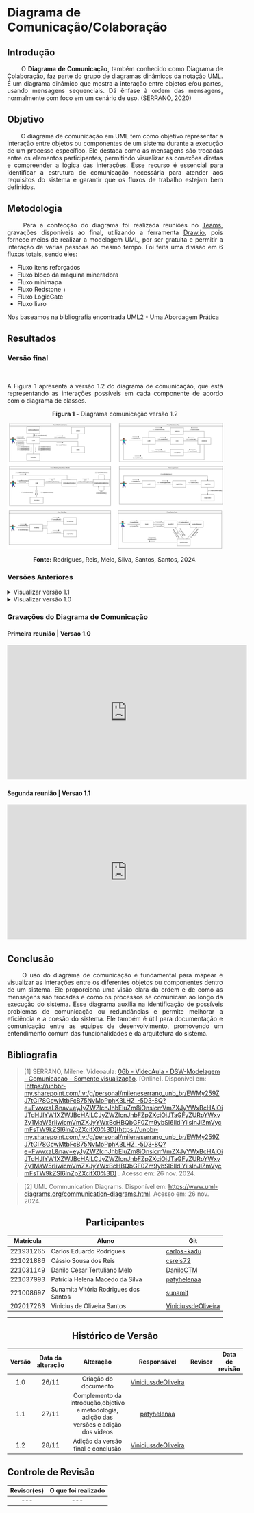 # Diagrama de Comunicação/Colaboração

## Introdução 
<!--  
- *Apresente o tema do projeto ou estudo;*
- *Busque trazer referências no decorrer do texto;*
- Destaque a relevância do diagrama ou abordagem para a área de aplicação.
- Mencione brevemente os principais aspectos que serão abordados no documento.
-->

<div align="justify">
&emsp;&emsp;
O <b>Diagrama de Comunicação</b>, também conhecido como Diagrama de Colaboração, faz parte do grupo de diagramas dinâmicos da notação UML. É um diagrama dinâmico que mostra a interação entre objetos e/ou partes, usando mensagens sequenciais. Dá ênfase à ordem das mensagens, normalmente com foco em um cenário de uso. (SERRANO, 2020)
 
</div>

## Objetivo
<!--  
- *Declare o que se pretende alcançar com o diagrama em projetos no geral; Busque referenciar!*
- *Declare o que se pretende alcançar com o diagrama para equipe neste contexto;*
- *Destaque os resultados esperados, como soluções para problemas, melhorias no entendimento ou suporte à tomada de decisões.*
-->

<div align="justify">
&emsp;&emsp;
O diagrama de comunicação em UML tem como objetivo representar a interação entre objetos ou componentes de um sistema durante a execução de um processo específico. Ele destaca como as mensagens são trocadas entre os elementos participantes, permitindo visualizar as conexões diretas e compreender a lógica das interações. Esse recurso é essencial para identificar a estrutura de comunicação necessária para atender aos requisitos do sistema e garantir que os fluxos de trabalho estejam bem definidos.
</div>

## Metodologia
<!--  
- *Explique o processo utilizado para desenvolver o trabalho. COMO foi feito?*
- *Descreva as ferramentas, técnicas ou referências utilizadas na construção do diagrama ou solução. Se houver alguma ferramenta específica determinada pela professora, a sugestão é usá-la sendo em qualquer etapa do processo. Podem começar com uma ferramenta que já são familiarizados e depois explorar outras ferramentas.*
- Se desejarem, podem citar os desafios encontrados seguindo a metodologia, propostas de melhoria, etc.
-->

<div align="justify">
&emsp;&emsp;
Para a confecção do diagrama foi realizada reuniões no <a href="https://teams.microsoft.com/">Teams</a>, gravações disponíveis ao final, utilizando a ferramenta <a href="https://app.diagrams.net">Draw.io</a>, pois fornece meios de realizar a modelagem UML, por ser gratuita e permitir a interação de várias pessoas ao mesmo tempo.
Foi feita uma divisão em 6 fluxos totais, sendo eles:

- Fluxo itens reforçados
- Fluxo bloco da maquina mineradora
- Fluxo minimapa
- Fluxo Redstone +
- Fluxo LogicGate
- Fluxo livro

Nos baseamos na bibliografia encontrada UML2 - Uma Abordagem Prática

</div>

## Resultados
<!--  
- *Apresente o produto final, como o diagrama ou solução desenvolvida.* 
- *Desenvolva ao menos um parágrafo referenciando a figura*
- *Adicione "Figura 1 - Título da Figura/Quadro/Tabela" acima e "Fonte: " abaixo dela*
- Destaque os pontos principais ou insights obtidos durante o processo.
- *APRESENTE AS VERSÕES DO DIAGRAMA!! Podem usar o formato abaixo para poluir menos a página*
-->
### Versão final

<div align="justify">

&emsp;&emsp;

A Figura 1 apresenta a versão 1.2 do diagrama de comunicação, que está representando as interações possíveis em cada componente de acordo com o diagrama de classes.

<center><b>Figura 1 -</b> Diagrama comunicação versão 1.2</center>

![Versao 1.0](../../assets/DiagramaComunicacao/comunicacaoV3.png)

<center><b>Fonte:</b> Rodrigues, Reis, Melo, Silva, Santos, Santos, 2024.</center>

</div>

### Versões Anteriores

<details>
<summary>Visualizar versão 1.1</summary>

### Versão 1.1

<!-- Aqui documente as mudanças de uma versão para a outra -->
A Figura 2 apresenta a versão 1.1 do diagrama de comunicação.

<center><b>Figura 2 -</b> Diagrama comunicação versão 1.1</center>

![Versao 1.1](../../assets/DiagramaComunicacao/DiagramaComunicacaoV2.png)

<center><b>Fonte:</b> Rodrigues, Melo, Silva 2024.</center>

</details>


<details>
<summary>Visualizar versão 1.0</summary>

### Versão 1.0

<!-- Aqui documente as mudanças de uma versão para a outra -->
A Figura 3 apresenta a versão 1.0 do diagrama de comunicação.

<center><b>Figura 3 -</b> Diagrama comunicação versão 1.0</center>

![Versao 1.0](../../assets/DiagramaComunicacao/DiagramaComunicacaoV1.png)

<center><b>Fonte:</b> Rodrigues, Reis, Melo, Silva, Santos, Santos, 2024.</center>

</details>


### Gravações do Diagrama de Comunicação

#### Primeira reunião | Versao 1.0 
<iframe width="560" height="315" src="https://www.youtube.com/embed/e51ww0hznWE?si=GYKQxkJgj7HfDFNK" title="YouTube video player" frameborder="0" allow="accelerometer; autoplay; clipboard-write; encrypted-media; gyroscope; picture-in-picture; web-share" referrerpolicy="strict-origin-when-cross-origin" allowfullscreen></iframe>

#### Segunda reunião | Versao 1.1
<iframe width="560" height="315" src="https://www.youtube.com/embed/lCqaTQR7EwQ?si=XqObCQ6m8y8M7Wyr" title="YouTube video player" frameborder="0" allow="accelerometer; autoplay; clipboard-write; encrypted-media; gyroscope; picture-in-picture; web-share" referrerpolicy="strict-origin-when-cross-origin" allowfullscreen></iframe>


## Conclusão
<!--  
-   *Resuma os pontos principais do trabalho.*
-   *Avalie se os objetivos foram alcançados e o impacto do trabalho.*
-   *Apresente perspectivas para melhorias ou trabalhos futuros.*
-->

<div align="justify">
&emsp;&emsp;
O uso do diagrama de comunicação é fundamental para mapear e visualizar as interações entre os diferentes objetos ou componentes dentro de um sistema. Ele proporciona uma visão clara da ordem e de como as mensagens são trocadas e como os processos se comunicam ao longo da execução do sistema. Esse diagrama auxilia na identificação de possíveis problemas de comunicação ou redundâncias e permite melhorar a eficiência e a coesão do sistema. Ele também é útil para documentação e comunicação entre as equipes de desenvolvimento, promovendo um entendimento comum das funcionalidades e da arquitetura do sistema.
</div>

## Bibliografia 

<!-- - *Altere!*-->

> [1] SERRANO, Milene. Videoaula: [06b - VideoAula - DSW-Modelagem - Comunicacao - Somente visualização](https://unbbr-my.sharepoint.com/:v:/g/personal/mileneserrano_unb_br/EWMy259ZJ7tGl78GcwMtbFcB75NvMoPphK3LHZ_-5D3-8Q?e=FwwxaL&nav=eyJyZWZlcnJhbEluZm8iOnsicmVmZXJyYWxBcHAiOiJTdHJlYW1XZWJBcHAiLCJyZWZlcnJhbFZpZXciOiJTaGFyZURpYWxvZy1MaW5rIiwicmVmZXJyYWxBcHBQbGF0Zm9ybSI6IldlYiIsInJlZmVycmFsTW9kZSI6InZpZXcifX0%3D). [Online]. Disponível em: [https://unbbr-my.sharepoint.com/:v:/g/personal/mileneserrano_unb_br/EWMy259ZJ7tGl78GcwMtbFcB75NvMoPphK3LHZ_-5D3-8Q?e=FwwxaL&nav=eyJyZWZlcnJhbEluZm8iOnsicmVmZXJyYWxBcHAiOiJTdHJlYW1XZWJBcHAiLCJyZWZlcnJhbFZpZXciOiJTaGFyZURpYWxvZy1MaW5rIiwicmVmZXJyYWxBcHBQbGF0Zm9ybSI6IldlYiIsInJlZmVycmFsTW9kZSI6InZpZXcifX0%3D](https://unbbr-my.sharepoint.com/:v:/g/personal/mileneserrano_unb_br/EWMy259ZJ7tGl78GcwMtbFcB75NvMoPphK3LHZ_-5D3-8Q?e=FwwxaL&nav=eyJyZWZlcnJhbEluZm8iOnsicmVmZXJyYWxBcHAiOiJTdHJlYW1XZWJBcHAiLCJyZWZlcnJhbFZpZXciOiJTaGFyZURpYWxvZy1MaW5rIiwicmVmZXJyYWxBcHBQbGF0Zm9ybSI6IldlYiIsInJlZmVycmFsTW9kZSI6InZpZXcifX0%3D) . Acesso em: 26 nov. 2024.

> [2] UML Communication Diagrams. Disponível em: https://www.uml-diagrams.org/communication-diagrams.html. Acesso em: 26 nov. 2024.


<center>

## Participantes

</center>

<!-- de preferência: em ordem alfabética, seguindo o exemplo: -->

<div style="margin: 0 auto; width: fit-content;">

| Matrícula | Aluno                                 | Git                                                           |
| --------- | ------------------------------------- | ------------------------------------------------------------- |
| 221931265 | Carlos Eduardo Rodrigues              | [carlos-kadu](https://github.com/carlos-kadu)                 |
| 221021886 | Cássio Sousa dos Reis                 | [csreis72](https://github.com/csreis72)                       |
| 221031149 | Danilo César Tertuliano Melo          | [DaniloCTM](https://github.com/DaniloCTM)                     |
| 221037993 | Patrícia Helena Macedo da Silva       | [patyhelenaa](https://github.com/patyhelenaa)                 |
| 221008697 | Sunamita Vitória Rodrigues dos Santos | [sunamit](https://github.com/sunamit)                         |
| 202017263 | Vinicius de Oliveira Santos           | [ViniciussdeOliveira](https://github.com/ViniciussdeOliveira) |

</div>

---

<center>

## Histórico de Versão

</center>

<!-- Lembre de alterar a data -->

<div style="margin: 0 auto; width: fit-content;">

| Versão | Data da alteração |            Alteração            |                  Responsável                  |                      Revisor                       | Data de revisão |
| :----: | :---------------: | :-----------------------------: | :-------------------------------------------: | :------------------------------------------------: | :-------------: |
|  1.0   |       26/11       |      Criação do documento       | [ViniciussdeOliveira](https://github.com/ViniciussdeOliveira)  |
|  1.1   |       27/11       |      Complemento da introdução,objetivo e metodologia, adição das versões e adição dos videos       | [patyhelenaa](https://github.com/patyhelenaa)  |       
|  1.2   |       28/11       |      Adição da versão final e conclusão       | [ViniciussdeOliveira](https://github.com/ViniciussdeOliveira)  |

</div>

## Controle de Revisão

|                        Revisor(es)                        |                                             O que foi realizado                                             |
|:---------------------------------------------------------:|:-----------------------------------------------------------------------------------------------------------:|
| --- | --- |